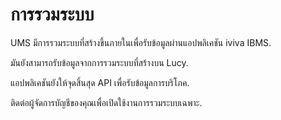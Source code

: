 # การรวมระบบ

UMS มีการรวมระบบที่สร้างขึ้นภายในเพื่อรับข้อมูลผ่านแอปพลิเคชัน iviva IBMS.

มันยังสามารถรับข้อมูลจากการรวมระบบที่สร้างบน Lucy.

แอปพลิเคชันยังให้จุดสิ้นสุด API เพื่อรับข้อมูลการบริโภค.

ติดต่อผู้จัดการบัญชีของคุณเพื่อเปิดใช้งานการรวมระบบเฉพาะ.